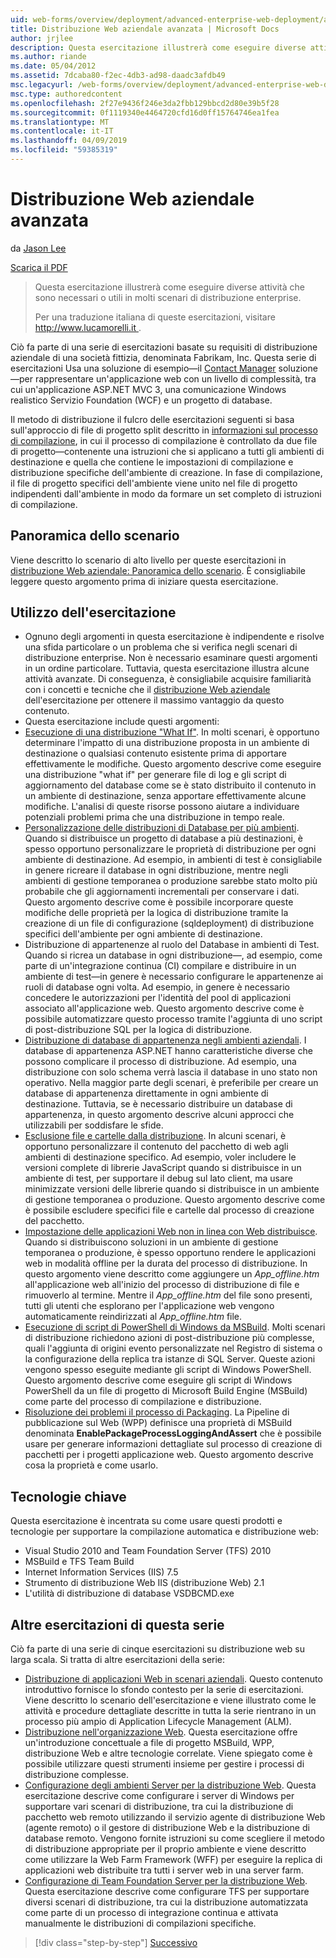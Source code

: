 ```yaml
---
uid: web-forms/overview/deployment/advanced-enterprise-web-deployment/advanced-enterprise-web-deployment
title: Distribuzione Web aziendale avanzata | Microsoft Docs
author: jrjlee
description: Questa esercitazione illustrerà come eseguire diverse attività che sono necessari o utili in molti scenari di distribuzione enterprise. Per una lingua italiana translati...
ms.author: riande
ms.date: 05/04/2012
ms.assetid: 7dcaba80-f2ec-4db3-ad98-daadc3afdb49
msc.legacyurl: /web-forms/overview/deployment/advanced-enterprise-web-deployment/advanced-enterprise-web-deployment
msc.type: authoredcontent
ms.openlocfilehash: 2f27e9436f246e3da2fbb129bbcd2d80e39b5f28
ms.sourcegitcommit: 0f1119340e4464720cfd16d0ff15764746ea1fea
ms.translationtype: MT
ms.contentlocale: it-IT
ms.lasthandoff: 04/09/2019
ms.locfileid: "59385319"
---
```

# <a name="advanced-enterprise-web-deployment"></a>Distribuzione Web aziendale avanzata

da [Jason Lee](https://github.com/jrjlee)

[Scarica il PDF](https://msdnshared.blob.core.windows.net/media/MSDNBlogsFS/prod.evol.blogs.msdn.com/CommunityServer.Blogs.Components.WeblogFiles/00/00/00/63/56/8130.DeployingWebAppsInEnterpriseScenarios.pdf)

> Questa esercitazione illustrerà come eseguire diverse attività che sono necessari o utili in molti scenari di distribuzione enterprise.
> 
> Per una traduzione italiana di queste esercitazioni, visitare [ http://www.lucamorelli.it ](http://www.lucamorelli.it).


Ciò fa parte di una serie di esercitazioni basate su requisiti di distribuzione aziendale di una società fittizia, denominata Fabrikam, Inc. Questa serie di esercitazioni Usa una soluzione di esempio&#x2014;il [Contact Manager](../web-deployment-in-the-enterprise/the-contact-manager-solution.md) soluzione&#x2014;per rappresentare un'applicazione web con un livello di complessità, tra cui un'applicazione ASP.NET MVC 3, una comunicazione Windows realistico Servizio Foundation (WCF) e un progetto di database.

Il metodo di distribuzione il fulcro delle esercitazioni seguenti si basa sull'approccio di file di progetto split descritto in [informazioni sul processo di compilazione](../web-deployment-in-the-enterprise/understanding-the-build-process.md), in cui il processo di compilazione è controllato da due file di progetto&#x2014;contenente una istruzioni che si applicano a tutti gli ambienti di destinazione e quella che contiene le impostazioni di compilazione e distribuzione specifiche dell'ambiente di creazione. In fase di compilazione, il file di progetto specifici dell'ambiente viene unito nel file di progetto indipendenti dall'ambiente in modo da formare un set completo di istruzioni di compilazione.

## <a name="scenario-overview"></a>Panoramica dello scenario

Viene descritto lo scenario di alto livello per queste esercitazioni in [distribuzione Web aziendale: Panoramica dello scenario](../deploying-web-applications-in-enterprise-scenarios/enterprise-web-deployment-scenario-overview.md). È consigliabile leggere questo argomento prima di iniziare questa esercitazione.

## <a name="how-to-use-this-tutorial"></a>Utilizzo dell'esercitazione

- Ognuno degli argomenti in questa esercitazione è indipendente e risolve una sfida particolare o un problema che si verifica negli scenari di distribuzione enterprise. Non è necessario esaminare questi argomenti in un ordine particolare. Tuttavia, questa esercitazione illustra alcune attività avanzate. Di conseguenza, è consigliabile acquisire familiarità con i concetti e tecniche che il [distribuzione Web aziendale](../web-deployment-in-the-enterprise/web-deployment-in-the-enterprise.md) dell'esercitazione per ottenere il massimo vantaggio da questo contenuto.
- Questa esercitazione include questi argomenti:
- [Esecuzione di una distribuzione "What If"](performing-a-what-if-deployment.md). In molti scenari, è opportuno determinare l'impatto di una distribuzione proposta in un ambiente di destinazione o qualsiasi contenuto esistente prima di apportare effettivamente le modifiche. Questo argomento descrive come eseguire una distribuzione "what if" per generare file di log e gli script di aggiornamento del database come se è stato distribuito il contenuto in un ambiente di destinazione, senza apportare effettivamente alcune modifiche. L'analisi di queste risorse possono aiutare a individuare potenziali problemi prima che una distribuzione in tempo reale.
- [Personalizzazione delle distribuzioni di Database per più ambienti](customizing-database-deployments-for-multiple-environments.md). Quando si distribuisce un progetto di database a più destinazioni, è spesso opportuno personalizzare le proprietà di distribuzione per ogni ambiente di destinazione. Ad esempio, in ambienti di test è consigliabile in genere ricreare il database in ogni distribuzione, mentre negli ambienti di gestione temporanea o produzione sarebbe stato molto più probabile che gli aggiornamenti incrementali per conservare i dati. Questo argomento descrive come è possibile incorporare queste modifiche delle proprietà per la logica di distribuzione tramite la creazione di un file di configurazione (sqldeployment) di distribuzione specifici dell'ambiente per ogni ambiente di destinazione.
- Distribuzione di appartenenze al ruolo del Database in ambienti di Test. Quando si ricrea un database in ogni distribuzione&#x2014;, ad esempio, come parte di un'integrazione continua (CI) compilare e distribuire in un ambiente di test&#x2014;in genere è necessario configurare le appartenenze ai ruoli di database ogni volta. Ad esempio, in genere è necessario concedere le autorizzazioni per l'identità del pool di applicazioni associato all'applicazione web. Questo argomento descrive come è possibile automatizzare questo processo tramite l'aggiunta di uno script di post-distribuzione SQL per la logica di distribuzione.
- [Distribuzione di database di appartenenza negli ambienti aziendali](deploying-membership-databases-to-enterprise-environments.md). I database di appartenenza ASP.NET hanno caratteristiche diverse che possono complicare il processo di distribuzione. Ad esempio, una distribuzione con solo schema verrà lascia il database in uno stato non operativo. Nella maggior parte degli scenari, è preferibile per creare un database di appartenenza direttamente in ogni ambiente di destinazione. Tuttavia, se è necessario distribuire un database di appartenenza, in questo argomento descrive alcuni approcci che utilizzabili per soddisfare le sfide.
- [Esclusione file e cartelle dalla distribuzione](excluding-files-and-folders-from-deployment.md). In alcuni scenari, è opportuno personalizzare il contenuto del pacchetto di web agli ambienti di destinazione specifico. Ad esempio, voler includere le versioni complete di librerie JavaScript quando si distribuisce in un ambiente di test, per supportare il debug sul lato client, ma usare minimizzate versioni delle librerie quando si distribuisce in un ambiente di gestione temporanea o produzione. Questo argomento descrive come è possibile escludere specifici file e cartelle dal processo di creazione del pacchetto.
- [Impostazione delle applicazioni Web non in linea con Web distribuisce](taking-web-applications-offline-with-web-deploy.md). Quando si distribuiscono soluzioni in un ambiente di gestione temporanea o produzione, è spesso opportuno rendere le applicazioni web in modalità offline per la durata del processo di distribuzione. In questo argomento viene descritto come aggiungere un *App\_offline.htm* all'applicazione web all'inizio del processo di distribuzione di file e rimuoverlo al termine. Mentre il *App\_offline.htm* del file sono presenti, tutti gli utenti che esplorano per l'applicazione web vengono automaticamente reindirizzati al *App\_offline.htm* file.
- [Esecuzione di script di PowerShell di Windows da MSBuild](running-windows-powershell-scripts-from-msbuild-project-files.md). Molti scenari di distribuzione richiedono azioni di post-distribuzione più complesse, quali l'aggiunta di origini evento personalizzate nel Registro di sistema o la configurazione della replica tra istanze di SQL Server. Queste azioni vengono spesso eseguite mediante gli script di Windows PowerShell. Questo argomento descrive come eseguire gli script di Windows PowerShell da un file di progetto di Microsoft Build Engine (MSBuild) come parte del processo di compilazione e distribuzione.
- [Risoluzione dei problemi il processo di Packaging](troubleshooting-the-packaging-process.md). La Pipeline di pubblicazione sul Web (WPP) definisce una proprietà di MSBuild denominata **EnablePackageProcessLoggingAndAssert** che è possibile usare per generare informazioni dettagliate sul processo di creazione di pacchetti per i progetti applicazione web. Questo argomento descrive cosa la proprietà e come usarlo.

## <a name="key-technologies"></a>Tecnologie chiave

Questa esercitazione è incentrata su come usare questi prodotti e tecnologie per supportare la compilazione automatica e distribuzione web:

- Visual Studio 2010 and Team Foundation Server (TFS) 2010
- MSBuild e TFS Team Build
- Internet Information Services (IIS) 7.5
- Strumento di distribuzione Web IIS (distribuzione Web) 2.1
- L'utilità di distribuzione di database VSDBCMD.exe

## <a name="other-tutorials-in-this-series"></a>Altre esercitazioni di questa serie

Ciò fa parte di una serie di cinque esercitazioni su distribuzione web su larga scala. Si tratta di altre esercitazioni della serie:

- [Distribuzione di applicazioni Web in scenari aziendali](../deploying-web-applications-in-enterprise-scenarios/deploying-web-applications-in-enterprise-scenarios.md). Questo contenuto introduttivo fornisce lo sfondo contesto per la serie di esercitazioni. Viene descritto lo scenario dell'esercitazione e viene illustrato come le attività e procedure dettagliate descritte in tutta la serie rientrano in un processo più ampio di Application Lifecycle Management (ALM).
- [Distribuzione nell'organizzazione Web](../web-deployment-in-the-enterprise/web-deployment-in-the-enterprise.md). Questa esercitazione offre un'introduzione concettuale a file di progetto MSBuild, WPP, distribuzione Web e altre tecnologie correlate. Viene spiegato come è possibile utilizzare questi strumenti insieme per gestire i processi di distribuzione complesse.
- [Configurazione degli ambienti Server per la distribuzione Web](../configuring-server-environments-for-web-deployment/configuring-server-environments-for-web-deployment.md). Questa esercitazione descrive come configurare i server di Windows per supportare vari scenari di distribuzione, tra cui la distribuzione di pacchetto web remoto utilizzando il servizio agente di distribuzione Web (agente remoto) o il gestore di distribuzione Web e la distribuzione di database remoto. Vengono fornite istruzioni su come scegliere il metodo di distribuzione appropriate per il proprio ambiente e viene descritto come utilizzare la Web Farm Framework (WFF) per eseguire la replica di applicazioni web distribuite tra tutti i server web in una server farm.
- [Configurazione di Team Foundation Server per la distribuzione Web](../configuring-team-foundation-server-for-web-deployment/configuring-team-foundation-server-for-web-deployment.md). Questa esercitazione descrive come configurare TFS per supportare diversi scenari di distribuzione, tra cui la distribuzione automatizzata come parte di un processo di integrazione continua e attivata manualmente le distribuzioni di compilazioni specifiche.

> [!div class="step-by-step"]
> [Successivo](performing-a-what-if-deployment.md)
